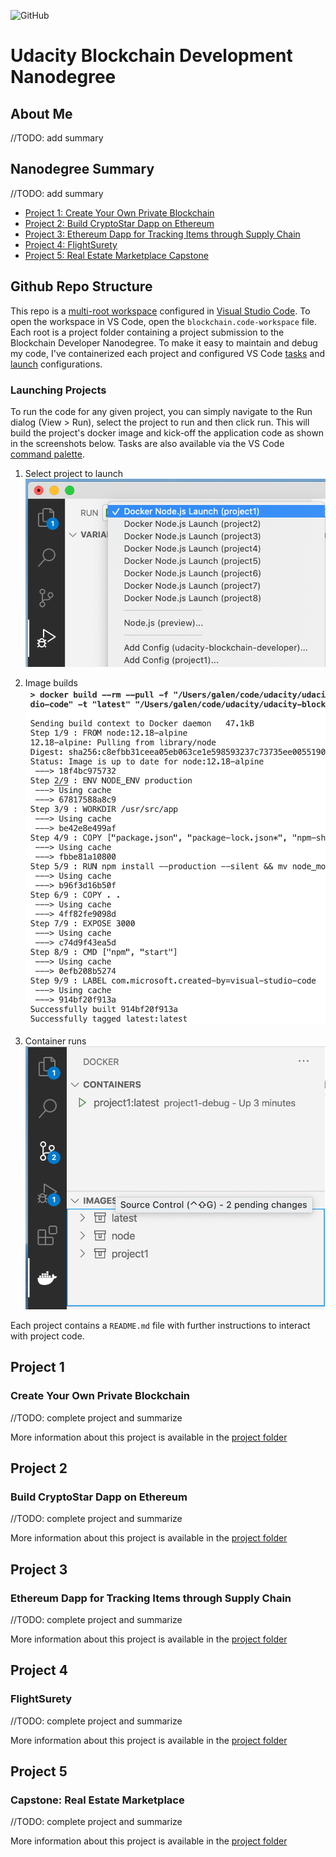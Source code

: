 ![GitHub](https://img.shields.io/github/license/galen211/udacity-blockchain-developer?style=flat-square)

# Udacity Blockchain Development Nanodegree

## About Me
//TODO: add summary

## Nanodegree Summary
//TODO: add summary

- [Project 1: Create Your Own Private Blockchain](#project-1)
- [Project 2: Build CryptoStar Dapp on Ethereum](#project-2)
- [Project 3: Ethereum Dapp for Tracking Items through Supply Chain](#project-3)
- [Project 4: FlightSurety](#project-4)
- [Project 5: Real Estate Marketplace Capstone](#project-5)

## Github Repo Structure
This repo is a [multi-root workspace](https://code.visualstudio.com/docs/editor/multi-root-workspaces) configured in [Visual Studio Code](https://code.visualstudio.com/).  To open the workspace in VS Code, open the `blockchain.code-workspace` file.  Each root is a project folder containing a project submission to the Blockchain Developer Nanodegree.  To make it easy to maintain and debug my code, I've containerized each project and configured VS Code [tasks](https://code.visualstudio.com/docs/editor/tasks) and [launch](https://code.visualstudio.com/docs/editor/debugging#_launch-configurations) configurations.

### Launching Projects
To run the code for any given project, you can simply navigate to the Run dialog (View > Run), select the project to run and then click run.  This will build the project's docker image and kick-off the application code as shown in the screenshots below.  Tasks are also available via the VS Code [command palette](https://code.visualstudio.com/docs/getstarted/userinterface#_command-palette).

1. Select project to launch
![Launching project](/assets/home/launch.png)

2. Image builds
![Building project image](/assets/home/build.png)

3. Container runs
![Running project container](/assets/home/run.png)

Each project contains a `README.md` file with further instructions to interact with project code.

## Project 1
### Create Your Own Private Blockchain
//TODO: complete project and summarize

More information about this project is available in the [project folder](/project1/)

## Project 2
### Build CryptoStar Dapp on Ethereum
//TODO: complete project and summarize

More information about this project is available in the [project folder](/project2/)

## Project 3
### Ethereum Dapp for Tracking Items through Supply Chain
//TODO: complete project and summarize

More information about this project is available in the [project folder](/project3/)

## Project 4
### FlightSurety
//TODO: complete project and summarize

More information about this project is available in the [project folder](/project4/)

## Project 5
### Capstone: Real Estate Marketplace
//TODO: complete project and summarize

More information about this project is available in the [project folder](/project5/)
